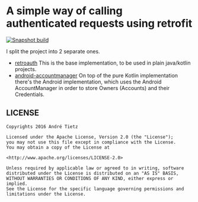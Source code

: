 # A simple way of calling authenticated requests using retrofit
[![Snapshot build](https://github.com/andretietz/retroauth/workflows/Snapshot%20build/badge.svg)](https://github.com/andretietz/retroauth/actions?query=workflow%3A%22Snapshot+build%22)


I split the project into 2 separate ones.

 * [retroauth](retroauth)
  This is the base implementation, to be used in plain java/kotlin projects.
 * [android-accountmanager](android-accountmanager/)
  On top of the pure Kotlin implementation there's the Android implementation, which uses the
Android AccountManager in order to store Owners (Accounts) and their Credentials.

## LICENSE
```
Copyrights 2016 André Tietz

Licensed under the Apache License, Version 2.0 (the "License");
you may not use this file except in compliance with the License.
You may obtain a copy of the License at

<http://www.apache.org/licenses/LICENSE-2.0>

Unless required by applicable law or agreed to in writing, software
distributed under the License is distributed on an "AS IS" BASIS,
WITHOUT WARRANTIES OR CONDITIONS OF ANY KIND, either express or implied.
See the License for the specific language governing permissions and
limitations under the License.
```
